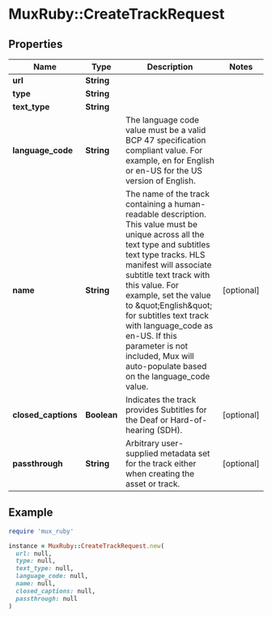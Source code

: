 # MuxRuby::CreateTrackRequest

## Properties

| Name | Type | Description | Notes |
| ---- | ---- | ----------- | ----- |
| **url** | **String** |  |  |
| **type** | **String** |  |  |
| **text_type** | **String** |  |  |
| **language_code** | **String** | The language code value must be a valid BCP 47 specification compliant value. For example, en for English or en-US for the US version of English. |  |
| **name** | **String** | The name of the track containing a human-readable description. This value must be unique across all the text type and subtitles text type tracks. HLS manifest will associate subtitle text track with this value. For example, set the value to \&quot;English\&quot; for subtitles text track with language_code as en-US. If this parameter is not included, Mux will auto-populate based on the language_code value. | [optional] |
| **closed_captions** | **Boolean** | Indicates the track provides Subtitles for the Deaf or Hard-of-hearing (SDH). | [optional] |
| **passthrough** | **String** | Arbitrary user-supplied metadata set for the track either when creating the asset or track. | [optional] |

## Example

```ruby
require 'mux_ruby'

instance = MuxRuby::CreateTrackRequest.new(
  url: null,
  type: null,
  text_type: null,
  language_code: null,
  name: null,
  closed_captions: null,
  passthrough: null
)
```

